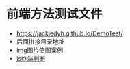 # 前端方法测试文件
*  https://jackiedyh.github.io/DemoTest/
*  后面拼接目录地址
*  [img图片倍图案例](https://jackiedyh.github.io/DemoTest/%E6%A1%88%E4%BE%8B%E6%B5%8B%E8%AF%95/%E6%A1%88%E4%BE%8B-images%E5%80%8D%E5%9B%BE%E8%AE%BE%E7%BD%AE.html)
*  [js终端判断](https://jackiedyh.github.io/DemoTest/%E6%A1%88%E4%BE%8B%E6%B5%8B%E8%AF%95/%E6%A1%88%E4%BE%8B-%E7%BB%88%E7%AB%AF%E5%88%A4%E6%96%AD.html)